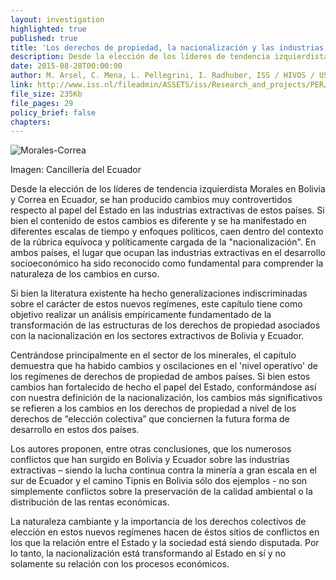 ```yaml
---
layout: investigation
highlighted: true
published: true
title: 'Los derechos de propiedad, la nacionalización y las industrias extractivas en Bolivia y Ecuador (Resumen)'
description: Desde la elección de los líderes de tendencia izquierdista Morales en Bolivia y Correa en Ecuador, se han producido cambios muy controvertidos respecto al papel del Estado en las industrias extractivas de estos países.
date: 2015-08-28T00:00:00
author: M. Arsel, C. Mena, L. Pellegrini, I. Radhuber, ISS / HIVOS / USFQ
link: http://www.iss.nl/fileadmin/ASSETS/iss/Research_and_projects/PER/Arsel_mena_pellegrini_radhuber_2013.pdf
file_size: 235Kb
file_pages: 29
policy_brief: false
chapters:
---
```

<div class="pull-right">
  <div class="img-content">
  <img alt="Morales-Correa" class="img-responsive" src="http://i.imgur.com/ha1wLcc.png">
  <p>Imagen: Cancillería del Ecuador</p>
  </div>
</div>
Desde la elección de los líderes de tendencia izquierdista Morales en Bolivia y Correa en Ecuador, se han producido cambios muy controvertidos respecto al papel del Estado en las industrias extractivas de estos países. Si bien el contenido de estos cambios es diferente y se ha manifestado en diferentes escalas de tiempo y enfoques políticos, caen dentro del contexto de la rúbrica equívoca y políticamente cargada de la "nacionalización". En ambos países, el lugar que ocupan las industrias extractivas en el desarrollo socioeconómico ha sido reconocido como fundamental para comprender la naturaleza de los cambios en curso.

Si bien la literatura existente ha hecho generalizaciones indiscriminadas sobre el carácter de estos nuevos regímenes, este capítulo tiene como objetivo realizar un análisis empíricamente fundamentado de la transformación de las estructuras de los derechos de propiedad asociados con la nacionalización en los sectores extractivos de Bolivia y Ecuador.

Centrándose principalmente en el sector de los minerales, el capítulo demuestra que ha habido cambios y oscilaciones en el 'nivel operativo' de los regímenes de derechos de propiedad de ambos países. Si bien estos cambios han fortalecido de hecho el papel del Estado, conformándose así con nuestra definición de la nacionalización, los cambios más significativos se refieren a los cambios en los derechos de propiedad a nivel de los derechos de “elección colectiva” que conciernen la futura forma de desarrollo en estos dos países.

Los autores proponen, entre otras conclusiones, que los numerosos conflictos que han surgido en Bolivia y Ecuador sobre las industrias extractivas – siendo la lucha continua contra la minería a gran escala en el sur de Ecuador y el camino Tipnis en Bolivia sólo dos ejemplos - no son simplemente conflictos sobre la preservación de la calidad ambiental o la distribución de las rentas económicas.

La naturaleza cambiante y la importancia de los derechos colectivos de elección en estos nuevos regímenes hacen de éstos sitios de conflictos en los que la relación entre el Estado y la sociedad está siendo disputada. Por lo tanto, la nacionalización está transformando al Estado en sí y no solamente su relación con los procesos económicos.
